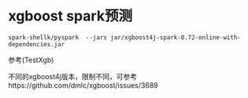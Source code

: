 # xgboost spark预测


```
spark-shellk/pyspark  --jars jar/xgboost4j-spark-0.72-online-with-dependencies.jar

```


参考(TestXgb)

不同的xgboost4j版本，限制不同，可参考https://github.com/dmlc/xgboost/issues/3689